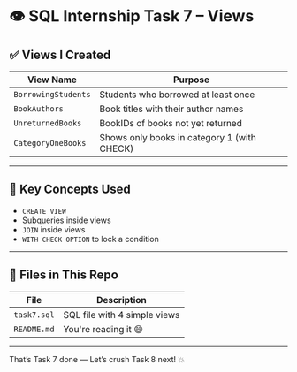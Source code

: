 # 👁️ SQL Internship Task 7 – Views


## ✅ Views I Created

| View Name           | Purpose                                     |
|---------------------|---------------------------------------------|
| `BorrowingStudents` | Students who borrowed at least once         |
| `BookAuthors`       | Book titles with their author names         |
| `UnreturnedBooks`   | BookIDs of books not yet returned           |
| `CategoryOneBooks`  | Shows only books in category 1 (with CHECK) |

---

## 🧠 Key Concepts Used

- `CREATE VIEW`
- Subqueries inside views
- `JOIN` inside views
- `WITH CHECK OPTION` to lock a condition

---

## 📁 Files in This Repo

| File        | Description                  |
|-------------|------------------------------|
| `task7.sql` | SQL file with 4 simple views |
| `README.md` | You're reading it 😄         |

---

That’s Task 7 done — Let’s crush Task 8 next! 💥
